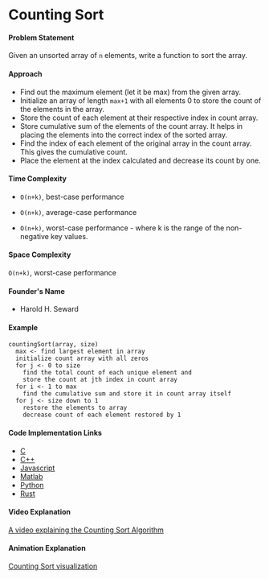 # Counting Sort

#### Problem Statement

Given an unsorted array of `n` elements, write a function to sort the array.

#### Approach

- Find out the maximum element (let it be max) from the given array.
- Initialize an array of length `max+1` with all elements 0 to store the count of the elements in the array.
- Store the count of each element at their respective index in count array.
- Store cumulative sum of the elements of the count array. It helps in placing the elements into the correct index of the sorted array.
- Find the index of each element of the original array in the count array. This gives the cumulative count.
- Place the element at the index calculated and decrease its count by one.

#### Time Complexity

- `O(n+k)`, best-case performance

- `O(n+k)`, average-case performance

- `O(n+k)`, worst-case performance - where k is the range of the non-negative key values.

#### Space Complexity

`O(n+k)`, worst-case performance

#### Founder's Name

- Harold H. Seward

#### Example

```
countingSort(array, size)
  max <- find largest element in array
  initialize count array with all zeros
  for j <- 0 to size
    find the total count of each unique element and
    store the count at jth index in count array
  for i <- 1 to max
    find the cumulative sum and store it in count array itself
  for j <- size down to 1
    restore the elements to array
    decrease count of each element restored by 1
```

#### Code Implementation Links

- [C](https://github.com/TheAlgorithms/C/blob/master/sorting/counting_sort.c)
- [C++](https://github.com/TheAlgorithms/C-Plus-Plus/blob/master/sorting/counting_sort.cpp)
- [Javascript](https://github.com/TheAlgorithms/Javascript/blob/master/Sorts/CountingSort.js)
- [Matlab](https://github.com/TheAlgorithms/MATLAB-Octave/blob/master/algorithms/sorting/counting_sort.m)
- [Python](https://github.com/TheAlgorithms/Python/blob/master/sorts/counting_sort.py)
- [Rust](https://github.com/TheAlgorithms/Rust/blob/master/src/sorting/counting_sort.rs)

#### Video Explanation

[A video explaining the Counting Sort Algorithm](https://www.youtube.com/watch?v=7zuGmKfUt7s)

#### Animation Explanation

[Counting Sort visualization](https://www.cs.usfca.edu/~galles/visualization/CountingSort.html)
